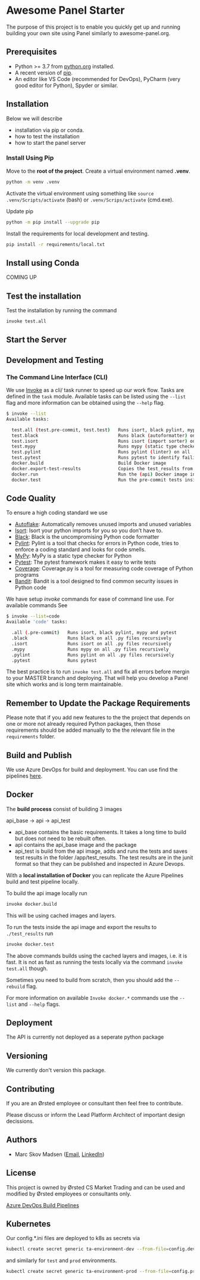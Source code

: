 # Awesome Panel Starter

The purpose of this project is to enable you quickly get up and running building your own
site using Panel similarly to awesome-panel.org.

## Prerequisites

- Python >= 3.7 from [python.org](https://www.python.org/) installed.
- A recent version of [pip](https://pypi.org/project/pip/).
- An editor like VS Code (recommended for DevOps), PyCharm (very good editor for Python), Spyder or similar.

## Installation

Below we will describe

- installation via pip or conda.
- how to test the installation
- how to start the panel server

### Install Using Pip

Move to the **root of the project**. Create a virtual environment named **.venv**.

```bash
python -m venv .venv
```

Activate the virtual environment using something like `source .venv/Scripts/activate` (bash) or `.venv/Scrips/activate` (cmd.exe).

Update pip

```bash
python -m pip install --upgrade pip
```

Install the requirements for local development and testing.

```bash
pip install -r requirements/local.txt
```

## Install using Conda

COMING UP

## Test the installation

Test the installation by running the command

```bash
invoke test.all
```

## Start the Server


## Development and Testing

### The Command Line Interface (CLI)

We use [Invoke](http://docs.pyinvoke.org/) as a cli/ task runner to speed up our work flow. Tasks are defined in the `task` module. Available tasks can be listed using the `--list` flag and more information can be obtained using the `--help` flag.

```bash
$ invoke --list
Available tasks:

  test.all (test.pre-commit, test.test)   Runs isort, black pylint, mypy and pytest
  test.black                              Runs black (autoformatter) on all .py files recursively
  test.isort                              Runs isort (import sorter) on all .py files recursively
  test.mypy                               Runs mypy (static type checker) on all .py files recursively
  test.pylint                             Runs pylint (linter) on all .py files recursively to identify coding errors
  test.pytest                             Runs pytest to identify failing tests
  docker.build                            Build Docker image
  docker.export-test-results              Copies the test_results from the api_test image to the local folder 'test_results'
  docker.run                              Run the (api) Docker image interactively.
  docker.test                             Run the pre-commit tests inside the docker container
```

## Code Quality

To ensure a high coding standard we use

- [Autoflake](https://github.com/myint/autoflake): Automatically removes unused imports and unused variables
- [Isort](https://pypi.org/project/isort/): Isort your python imports for you so you don’t have to.
- [Black](https://github.com/ambv/black): Black is the uncompromising Python code formatter
- [Pylint](https://www.pylint.org/): Pylint is a tool that checks for errors in Python code, tries to enforce a coding standard and looks for code smells.
- [MyPy](http://mypy-lang.org/index.html): MyPy is a static type checker for Python
- [Pytest](https://docs.pytest.org/en/latest/): The pytest framework makes it easy to write tests
- [Coverage](https://coverage.readthedocs.io/en/v4.5.x/): Coverage.py is a tool for measuring code coverage of Python programs
- [Bandit](https://bandit.readthedocs.io/en/latest/): Bandit is a tool designed to find common security issues in Python code

We have setup *invoke* commands for ease of command line use. For available commands See

```bash
$ invoke --list=code
Available 'code' tasks:

  .all (.pre-commit)   Runs isort, black pylint, mypy and pytest
  .black               Runs black on all .py files recursively
  .isort               Runs isort on all .py files recursively
  .mypy                Runs mypy on all .py files recursively
  .pylint              Runs pylint on all .py files recursively
  .pytest              Runs pytest
```

The best practice is to run `invoke test.all` and fix all errors before mergin to your MASTER branch and deploying. That will help you develop a Panel site which works and is long term maintainable.

## Remember to Update the Package Requirements

Please note that if you add new features to the the project that depends on one or more not already required Python packages, then those requirements should be added manually to the the relevant file in the `requirements` folder.

## Build and Publish

We use Azure DevOps for build and deployment. You can use find the pipelines [here](https://dev.azure.com/dongenergy-p/TradingAnalytics/_build?definitionScope=%5Cus-trading).

## Docker

The **build process** consist of building 3 images

api_base -> api -> api_test

- api_base contains the basic requirements. It takes a long time to build but does not need to be rebuilt often.
- api contains the api_base image and the package
- api_test is build from the api image, adds and runs the tests and saves test results in the folder /app/test_results. The test results are in the junit format so that they can be published and inspected in Azure Devops.

With a **local installation of Docker** you can replicate the Azure Pipelines build and test pipeline locally.

To build the api image locally run

```bash
invoke docker.build
```

This will be using cached images and layers.

To run the tests inside the api image and export the results to ```./test_results``` run

```bash
invoke docker.test
```

The above commands builds using the cached layers and images, i.e. it is fast. It is not as fast as running the tests locally via the command ```invoke test.all``` though.

Sometimes you need to build from scratch, then you should add the ```--rebuild``` flag.

For more information on available ```Invoke docker.*``` commands use the ```--list``` and ```--help``` flags.

## Deployment

The API is currently not deployed as a seperate python package

## Versioning

We currently don't version this package.

## Contributing

If you are an Ørsted employee or consultant then feel free to contribute.

Please discuss or inform the Lead Platform Architect of important design decissions.

## Authors

- Marc Skov Madsen ([Email](mailto:masma@orsted.dk), [LinkedIn](https://www.linkedin.com/in/marcskovmadsen/))

## License

This project is owned by Ørsted CS Market Trading and can be used and modified by Ørsted employees or consultants only.

[Azure DevOps Build Pipelines](https://dongenergy-p.visualstudio.com/TradingAnalytics/_build)

## Kubernetes

Our config.*.ini files are deployed to k8s as secrets via

```bash
kubectl create secret generic ta-environment-dev --from-file=config.dev.ini
```

and similarly for `test` and `prod` environments.

```bash
kubectl create secret generic ta-environment-prod --from-file=config.prod.ini
```
